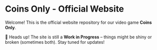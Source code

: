 # Coins Only - Official Website

Welcome! This is the official website repository for our video game **Coins Only**.

🚧 Heads up! The site is still a **Work in Progress** – things might be shiny or broken (sometimes both). Stay tuned for updates!
